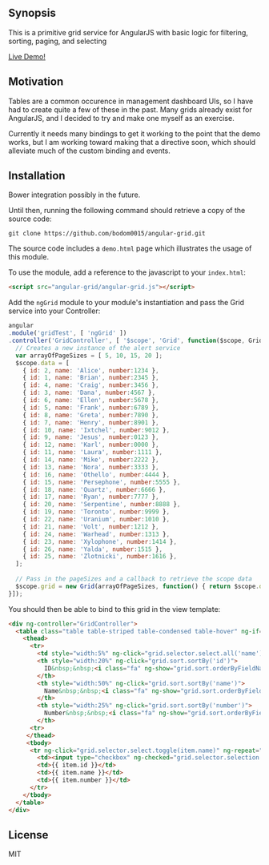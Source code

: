 ## Synopsis

This is a primitive grid service for AngularJS with basic logic for filtering, sorting, paging, and selecting

[Live Demo!](http://bodom0015.game-server.cc/bower_components/angular-grid/demo.html)

## Motivation
Tables are a common occurence in management dashboard UIs, so I have had to create quite a few of these in the past. Many grids already exist for AngularJS, and I decided to try and make one myself as an exercise.

Currently it needs many bindings to get it working to the point that the demo works, but I am working toward making that a directive soon, which should alleviate much of the custom binding and events.

## Installation
Bower integration possibly in the future.

Until then, running the following command should retrieve a copy of the source code:
```git
git clone https://github.com/bodom0015/angular-grid.git
```

The source code includes a `demo.html` page which illustrates the usage of this module.

To use the module, add a reference to the javascript to your `index.html`:
```html
<script src="angular-grid/angular-grid.js"></script>
```
    
Add the `ngGrid` module to your module's instantiation and pass the Grid service into your Controller:
```js
angular
.module('gridTest', [ 'ngGrid' ])
.controller('GridController', [ '$scope', 'Grid', function($scope, Grid) {
  // Creates a new instance of the alert service
  var arrayOfPageSizes = [ 5, 10, 15, 20 ];
  $scope.data = [
    { id: 2, name: 'Alice', number:1234 },
    { id: 1, name: 'Brian', number:2345 },
    { id: 4, name: 'Craig', number:3456 },
    { id: 3, name: 'Dana', number:4567 },
    { id: 6, name: 'Ellen', number:5678 },
    { id: 5, name: 'Frank', number:6789 },
    { id: 8, name: 'Greta', number:7890 },
    { id: 7, name: 'Henry', number:8901 },
    { id: 10, name: 'Ixtchel', number:9012 },
    { id: 9, name: 'Jesus', number:0123 },
    { id: 12, name: 'Karl', number:0000 },
    { id: 11, name: 'Laura', number:1111 },
    { id: 14, name: 'Mike', number:2222 },
    { id: 13, name: 'Nora', number:3333 },
    { id: 16, name: 'Othello', number:4444 },
    { id: 15, name: 'Persephone', number:5555 },
    { id: 18, name: 'Quartz', number:6666 },
    { id: 17, name: 'Ryan', number:7777 },
    { id: 20, name: 'Serpentine', number:8888 },
    { id: 19, name: 'Toronto', number:9999 },
    { id: 22, name: 'Uranium', number:1010 },
    { id: 21, name: 'Volt', number:1212 },
    { id: 24, name: 'Warhead', number:1313 },
    { id: 23, name: 'Xylophone', number:1414 },
    { id: 26, name: 'Yalda', number:1515 },
    { id: 25, name: 'Zlotnicki', number:1616 },
  ];
  
  // Pass in the pageSizes and a callback to retrieve the scope data
  $scope.grid = new Grid(arrayOfPageSizes, function() { return $scope.data; });
}]);
```

You should then be able to bind to this grid in the view template:
```html
<div ng-controller="GridController">
  <table class="table table-striped table-condensed table-hover" ng-if="grid.data(grid.query).length > 0">
    <thead>
      <tr>
        <td style="width:5%" ng-click="grid.selector.select.all('name')"><input type="checkbox" ng-checked="grid.selector.selection.length === grid.data(grid.query).length"/></td>
        <th style="width:20%" ng-click="grid.sort.sortBy('id')">
          ID&nbsp;&nbsp;<i class="fa" ng-show="grid.sort.orderByFieldName === 'id'" ng-class="{ 'fa-sort-numeric-asc': !grid.sort.reverse, 'fa-sort-numeric-desc':  grid.sort.reverse }"></i>
        </th>
        <th style="width:50%" ng-click="grid.sort.sortBy('name')">
          Name&nbsp;&nbsp;<i class="fa" ng-show="grid.sort.orderByFieldName === 'name'" ng-class="{ 'fa-sort-alpha-asc': !grid.sort.reverse, 'fa-sort-alpha-desc': grid.sort.reverse }"></i>
        </th>
        <th style="width:25%" ng-click="grid.sort.sortBy('number')">
          Number&nbsp;&nbsp;<i class="fa" ng-show="grid.sort.orderByFieldName === 'number'" ng-class="{ 'fa-sort-asc': !grid.sort.reverse, 'fa-sort-desc': grid.sort.reverse }"></i>
        </th>
      <tr>
     </thead>
     <tbody>
      <tr ng-click="grid.selector.select.toggle(item.name)" ng-repeat="item in grid.data(grid.query) | orderBy:grid.sort.orderByFieldName:grid.sort.reverse | limitTo:grid.pager.pageSize:(grid.pager.pageNum * grid.pager.pageSize)">
        <td><input type="checkbox" ng-checked="grid.selector.selection.indexOf(item.name) !== -1" /></td>
        <td>{{ item.id }}</td>
        <td>{{ item.name }}</td>
        <td>{{ item.number }}</td>
      </tr>
    </tbody>
  </table>
</div>
```

## License

MIT